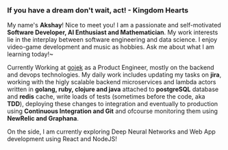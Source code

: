 ### If you have a dream don't wait, act! - Kingdom Hearts  

My name's **Akshay**! Nice to meet you! I am a passionate and self-motivated **Software Developer, AI Enthusiast and Mathematician**. My work interests lie in the interplay between software engineering and data science. I enjoy video-game development and music as hobbies. Ask me about what I am learning today!~ 

<!--
**luca-aki/luca-aki** is a ✨ _special_ ✨ repository because its `README.md` (this file) appears on your GitHub profile.

Here are some ideas to get you started:

- 🔭 I’m currently working on ...
- 🌱 I’m currently learning ...
- 👯 I’m looking to collaborate on ...
- 🤔 I’m looking for help with ...
- 💬 Ask me about ...
- 📫 How to reach me: ...
- 😄 Pronouns: ...
- ⚡ Fun fact: ...
-->

Currently Working at [gojek](https://gojek.io) as a Product Engineer, mostly on the backend and devops technologies. My daily work includes updating my tasks on **jira**, working with the higly scalable backend microservices and lambda actors written in **golang, ruby, clojure and java** attached to **postgreSQL** database and **redis** cache, write loads of tests (sometimes before the code, aka **TDD**), deploying these changes to integration and eventually to production using **Continuous Integration and Git** and ofcourse monitoring them using **NewRelic and Graphana**.        

On the side, I am currently exploring Deep Neural Networks and Web App development using React and NodeJS! 

